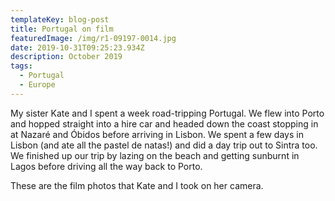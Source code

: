 ```yaml
---
templateKey: blog-post
title: Portugal on film
featuredImage: /img/r1-09197-0014.jpg
date: 2019-10-31T09:25:23.934Z
description: October 2019
tags:
  - Portugal
  - Europe
---
```

My sister Kate and I spent a week road-tripping Portugal. We flew into Porto and hopped straight into a hire car and headed down the coast stopping in at Nazaré and Óbidos before arriving in Lisbon. We spent a few days in Lisbon (and ate all the pastel de natas!) and did a day trip out to Sintra too. We finished up our trip by lazing on the beach and getting sunburnt in Lagos before driving all the way back to Porto.



These are the film photos that Kate and I took on her camera.
